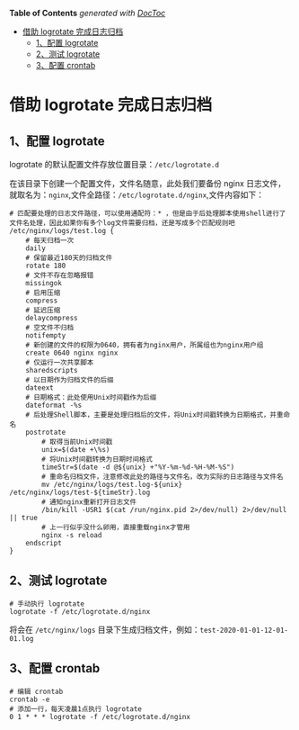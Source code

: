<!-- START doctoc generated TOC please keep comment here to allow auto update -->
<!-- DON'T EDIT THIS SECTION, INSTEAD RE-RUN doctoc TO UPDATE -->
**Table of Contents**  *generated with [DocToc](https://github.com/thlorenz/doctoc)*

- [借助 logrotate 完成日志归档](#%E5%80%9F%E5%8A%A9-logrotate-%E5%AE%8C%E6%88%90%E6%97%A5%E5%BF%97%E5%BD%92%E6%A1%A3)
  - [1、配置 logrotate](#1%E9%85%8D%E7%BD%AE-logrotate)
  - [2、测试 logrotate](#2%E6%B5%8B%E8%AF%95-logrotate)
  - [3、配置 crontab](#3%E9%85%8D%E7%BD%AE-crontab)

<!-- END doctoc generated TOC please keep comment here to allow auto update -->

# 借助 logrotate 完成日志归档

## 1、配置 logrotate

logrotate 的默认配置文件存放位置目录：`/etc/logrotate.d`

在该目录下创建一个配置文件，文件名随意，此处我们要备份 nginx 日志文件，就取名为：`nginx`,文件全路径：`/etc/logrotate.d/nginx`,文件内容如下：

```
# 匹配要处理的日志文件路径，可以使用通配符：* ，但是由于后处理脚本使用shell进行了文件名处理，因此如果你有多个log文件需要归档，还是写成多个匹配规则吧
/etc/nginx/logs/test.log {
    # 每天归档一次
    daily
    # 保留最近180天的归档文件
    rotate 180
    # 文件不存在忽略报错
    missingok
    # 启用压缩
    compress
    # 延迟压缩
    delaycompress
    # 空文件不归档
    notifempty
    # 新创建的文件的权限为0640，拥有者为nginx用户，所属组也为nginx用户组
    create 0640 nginx nginx
    # 仅运行一次共享脚本
    sharedscripts
    # 以日期作为归档文件的后缀
    dateext
    # 日期格式：此处使用Unix时间戳作为后缀
    dateformat -%s
    # 后处理Shell脚本，主要是处理归档后的文件，将Unix时间戳转换为日期格式，并重命名
    postrotate
        # 取得当前Unix时间戳
        unix=$(date +\%s)
        # 将Unix时间戳转换为日期时间格式
        timeStr=$(date -d @${unix} +"%Y-%m-%d-%H-%M-%S")
        # 重命名归档文件，注意修改此处的路径与文件名，改为实际的日志路径与文件名
        mv /etc/nginx/logs/test.log-${unix} /etc/nginx/logs/test-${timeStr}.log
        # 通知nginx重新打开日志文件
        /bin/kill -USR1 $(cat /run/nginx.pid 2>/dev/null) 2>/dev/null || true
        # 上一行似乎没什么卵用，直接重载nginx才管用
        nginx -s reload
    endscript
}
```

## 2、测试 logrotate

```shell
# 手动执行 logrotate
logrotate -f /etc/logrotate.d/nginx
```

将会在 `/etc/nginx/logs` 目录下生成归档文件，例如：`test-2020-01-01-12-01-01.log`

## 3、配置 crontab

```shell
# 编辑 crontab
crontab -e
# 添加一行，每天凌晨1点执行 logrotate
0 1 * * * logrotate -f /etc/logrotate.d/nginx
```
